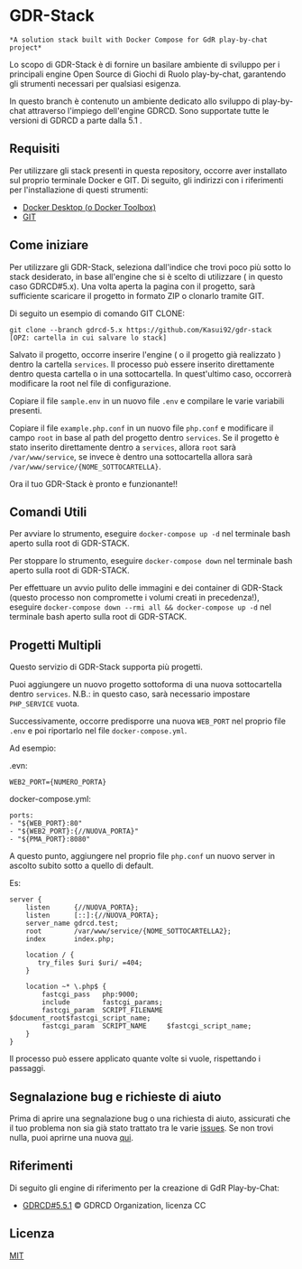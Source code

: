 # GDR-Stack
```*A solution stack built with Docker Compose for GdR play-by-chat project*```

Lo scopo di GDR-Stack è di fornire un basilare ambiente di sviluppo per i principali engine Open Source di Giochi di Ruolo play-by-chat,
garantendo gli strumenti necessari per qualsiasi esigenza.

In questo branch è contenuto un ambiente dedicato allo sviluppo di play-by-chat attraverso l'impiego dell'engine GDRCD. 
Sono supportate tutte le versioni di GDRCD a parte dalla 5.1 .  


## Requisiti

Per utilizzare gli stack presenti in questa repository, occorre aver installato sul proprio terminale Docker e GIT.
Di seguito, gli indirizzi con i riferimenti per l'installazione di questi strumenti:

- [Docker Desktop (o Docker Toolbox)](https://www.docker.com/products/docker-desktop)
- [GIT](https://git-scm.com/downloads)

## Come iniziare

Per utilizzare gli GDR-Stack, seleziona dall'indice che trovi poco più sotto lo stack desiderato, in base all'engine che si è scelto
di utilizzare ( in questo caso GDRCD#5.x). Una volta aperta la pagina con il progetto, sarà sufficiente scaricare il progetto in formato ZIP o clonarlo tramite GIT.

Di seguito un esempio di comando GIT CLONE:

```shell
git clone --branch gdrcd-5.x https://github.com/Kasui92/gdr-stack [OPZ: cartella in cui salvare lo stack]
```

Salvato il progetto, occorre inserire l'engine ( o il progetto già realizzato ) dentro la cartella `services`.
Il processo può essere inserito direttamente dentro questa cartella o in una sottocartella. In quest'ultimo caso, 
occorrerà modificare la root nel file di configurazione.

Copiare il file `sample.env` in un nuovo file `.env` e compilare le varie variabili presenti.

Copiare il file `example.php.conf` in un nuovo file `php.conf` e modificare il campo `root` in base al path del progetto dentro `services`.
Se il progetto è stato inserito direttamente dentro a `services`, allora `root` sarà `/var/www/service`, se invece è dentro una sottocartella
allora sarà `/var/www/service/{NOME_SOTTOCARTELLA}`.

Ora il tuo GDR-Stack è pronto e funzionante!!


## Comandi Utili 

Per avviare lo strumento, eseguire `docker-compose up -d` nel terminale bash aperto sulla root di GDR-STACK.

Per stoppare lo strumento, eseguire `docker-compose down` nel terminale bash aperto sulla root di GDR-STACK.

Per effettuare un avvio pulito delle immagini e dei container di GDR-Stack (questo processo non compromette i volumi creati in precedenza!),
eseguire `docker-compose down --rmi all && docker-compose up -d` nel terminale bash aperto sulla root di GDR-STACK.

## Progetti Multipli

Questo servizio di GDR-Stack supporta più progetti.

Puoi aggiungere un nuovo progetto sottoforma di una nuova sottocartella dentro `services`.
N.B.: in questo caso, sarà necessario impostare `PHP_SERVICE` vuota.

Successivamente, occorre predisporre una nuova `WEB_PORT` nel proprio file `.env` e poi riportarlo nel file `docker-compose.yml`.

Ad esempio:

.evn:

`WEB2_PORT={NUMERO_PORTA}`

docker-compose.yml:

```
ports: 
- "${WEB_PORT}:80" 
- "${WEB2_PORT}:{//NUOVA_PORTA}" 
- "${PMA_PORT}:8080"
```

A questo punto, aggiungere nel proprio file `php.conf` un nuovo server in ascolto subito sotto a quello di default.

Es:

```
server {
    listen      {//NUOVA_PORTA};
    listen      [::]:{//NUOVA_PORTA};
    server_name gdrcd.test;
    root        /var/www/service/{NOME_SOTTOCARTELLA2};
    index       index.php;

    location / {
       try_files $uri $uri/ =404;
    }

    location ~* \.php$ {
        fastcgi_pass   php:9000;
        include        fastcgi_params;
        fastcgi_param  SCRIPT_FILENAME $document_root$fastcgi_script_name;
        fastcgi_param  SCRIPT_NAME     $fastcgi_script_name;
    }
}
```

Il processo può essere applicato quante volte si vuole, rispettando i passaggi.

## Segnalazione bug e richieste di aiuto

Prima di aprire una segnalazione bug o una richiesta di aiuto, assicurati che il tuo problema non sia già stato trattato 
tra le varie [issues](https://github.com/Kasui92/gdr-stack/labels/gdrcd-5.x). Se non trovi nulla, puoi aprirne una nuova
[qui](https://github.com/Kasui92/gdr-stack/issues/new).

## Riferimenti

Di seguito gli engine di riferimento per la creazione di GdR Play-by-Chat:

- [GDRCD#5.5.1](https://github.com/GDRCD/GDRCD) © GDRCD Organization, licenza CC

## Licenza
[MIT](https://choosealicense.com/licenses/mit/)

